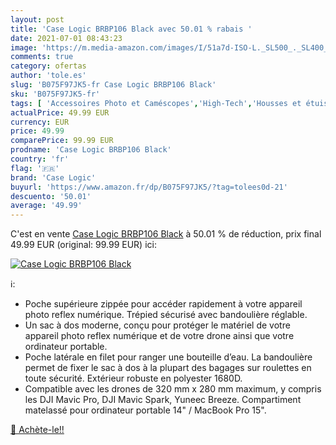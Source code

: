 ```yaml
---
layout: post
title: 'Case Logic BRBP106 Black avec 50.01 % rabais '
date: 2021-07-01 08:43:23
image: 'https://m.media-amazon.com/images/I/51a7d-ISO-L._SL500_._SL400_.jpg'
comments: true
category: ofertas
author: 'tole.es'
slug: 'B075F97JK5-fr Case Logic BRBP106 Black'
sku: 'B075F97JK5-fr'
tags: [ 'Accessoires Photo et Caméscopes','High-Tech','Housses et étuis pour appareils photo et caméscopes','Housses pour appareils photo','Photo et caméscopes','case logic', ]
actualPrice: 49.99 EUR
currency: EUR
price: 49.99
comparePrice: 99.99 EUR
prodname: 'Case Logic BRBP106 Black'
country: 'fr'
flag: '🇫🇷'
brand: 'Case Logic'
buyurl: 'https://www.amazon.fr/dp/B075F97JK5/?tag=tolees0d-21'
descuento: '50.01'
average: '49.99'
---
```


C'est en vente [Case Logic BRBP106 Black](https://www.amazon.fr/dp/B075F97JK5/?tag=tolees0d-21)  à  50.01 % de réduction, prix final  49.99 EUR (original: 99.99 EUR) ici:

[![Case Logic BRBP106 Black](https://m.media-amazon.com/images/I/51a7d-ISO-L._SL500_._SL400_.jpg)](https://www.amazon.fr/dp/B075F97JK5/?tag=tolees0d-21)

ℹ️:

- Poche supérieure zippée pour accéder rapidement à votre appareil photo reflex numérique. Trépied sécurisé avec bandoulière réglable.
- Un sac à dos moderne, conçu pour protéger le matériel de votre appareil photo reflex numérique et de votre drone ainsi que votre ordinateur portable.
- Poche latérale en filet pour ranger une bouteille d’eau. La bandoulière permet de fixer le sac à dos à la plupart des bagages sur roulettes en toute sécurité. Extérieur robuste en polyester 1680D.
- Compatible avec les drones de 320 mm x 280 mm maximum, y compris les DJI Mavic Pro, DJI Mavic Spark, Yuneec Breeze. Compartiment matelassé pour ordinateur portable 14" / MacBook Pro 15".

[🛒 Achète-le!!](https://www.amazon.fr/dp/B075F97JK5/?tag=tolees0d-21)
